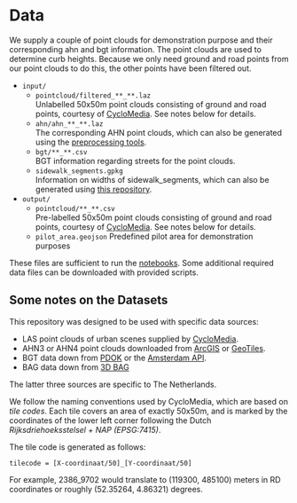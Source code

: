 # Data

We supply a couple of point clouds for demonstration purpose and their corresponding ahn and bgt information. The point clouds are used to determine curb heights. Because we only need ground and road points from our point clouds to do this, the other points have been filtered out.

* `input/`
  * `pointcloud/filtered_**_**.laz`  
  Unlabelled 50x50m point clouds consisting of ground and road points, courtesy of [CycloMedia](https://www.cyclomedia.com/). See notes below for details.
  * `ahn/ahn_**_**.laz`  
  The corresponding AHN point clouds, which can also be generated using the [preprocessing tools](../notebooks/1.%20AHN%20preprocessing.ipynb).
  * `bgt/**_**.csv`  
  BGT information regarding streets for the point clouds.
  * `sidewalk_segments.gpkg`  
  Information on widths of sidewalk_segments, which can also be generated using [this repository](https://github.com/Amsterdam-AI-Team/Urban_PointCloud_Sidewalk_Width).
* `output/`
  * `pointcloud/**_**.csv`  
    Pre-labelled 50x50m point clouds consisting of ground and road points, courtesy of [CycloMedia](https://www.cyclomedia.com/). See notes below for details.
  * `pilot_area.geojson`
    Predefined pilot area for demonstration purposes 

These files are sufficient to run the [notebooks](../notebooks). Some additional required data files can be downloaded with provided scripts.


## Some notes on the Datasets

This repository was designed to be used with specific data sources:

* LAS point clouds of urban scenes supplied by [CycloMedia](https://www.cyclomedia.com/).
* AHN3 or AHN4 point clouds downloaded from [ArcGIS](https://www.arcgis.com/apps/Embed/index.html?appid=a3dfa5a818174aa787392e461c80f781) or [GeoTiles](https://geotiles.nl).
* BGT data down from [PDOK](https://www.pdok.nl/) or the [Amsterdam API](https://map.data.amsterdam.nl/maps/bgtobjecten?).
* BAG data down from [3D BAG](https://data.3dbag.nl/)

The latter three sources are specific to The Netherlands.

We follow the naming conventions used by CycloMedia, which are based on _tile codes_. Each tile covers an area of exactly 50x50m, and is marked by the coordinates of the lower left corner following the Dutch _Rijksdriehoeksstelsel + NAP (EPSG:7415)_.

The tile code is generated as follows:

`tilecode = [X-coordinaat/50]_[Y-coordinaat/50]`

For example, 2386_9702 would translate to (119300, 485100) meters in RD coordinates or roughly (52.35264, 4.86321) degrees.
